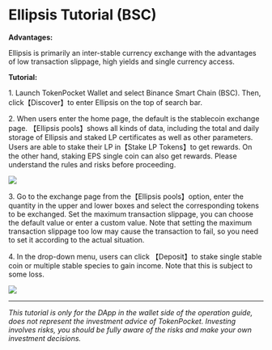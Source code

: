 # Ellipsis Tutorial (BSC)

**Advantages:**&#x20;

Ellipsis is primarily an inter-stable currency exchange with the advantages of low transaction slippage, high yields and single currency access.&#x20;

**Tutorial:**

1\. Launch TokenPocket Wallet and select Binance Smart Chain (BSC). Then, click【Discover】to enter Ellipsis on the top of search bar.

2\. When users enter the home page, the default is the stablecoin exchange page. 【Ellipsis pools】shows all kinds of data, including the total and daily storage of Ellipsis and staked LP certificates as well as other parameters. Users are able to stake their LP in【Stake LP Tokens】to get rewards. On the other hand, staking EPS single coin can also get rewards. Please understand the rules and risks before proceeding.

![](https://tp-statics.tokenpocket.pro/token/tokenpocket-1619424249584.png)



3\. Go to the exchange page from the【Ellipsis pools】option, enter the quantity in the upper and lower boxes and select the corresponding tokens to be exchanged. Set the maximum transaction slippage, you can choose the default value or enter a custom value. Note that setting the maximum transaction slippage too low may cause the transaction to fail, so you need to set it according to the actual situation.



4\. In the drop-down menu, users can click 【Deposit】to stake single stable coin or multiple stable species to gain income. Note that this is subject to some loss.

![](https://tp-statics.tokenpocket.pro/token/tokenpocket-1619424331421.png)

****

_This tutorial is only for the DApp in the wallet side of the operation guide, does not represent the investment advice of TokenPocket. Investing involves risks, you should be fully aware of the risks and make your own investment decisions._
